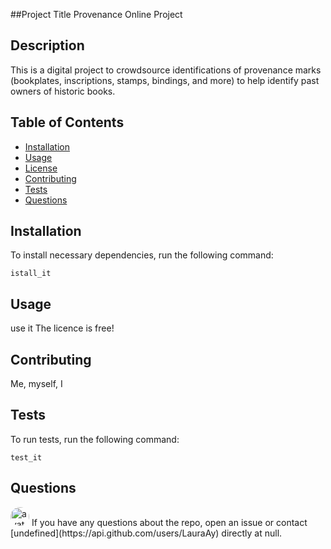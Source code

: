 
##Project Title
Provenance Online Project
## Description
This is a digital project to crowdsource identifications of provenance marks (bookplates, inscriptions, stamps, bindings, and more) to help identify past owners of historic books.
## Table of Contents 
* [Installation](#installation)
* [Usage](#usage)
* [License](#license)
* [Contributing](#contributing)
* [Tests](#tests)
* [Questions](#questions)

## Installation
To install necessary dependencies, run the following command:
```
istall_it
```
## Usage
use it
The licence is free!
  
## Contributing
Me, myself, I
## Tests
To run tests, run the following command:
```
test_it
```
## Questions
<img src="https://avatars1.githubusercontent.com/u/11023123?v=4" alt="avatar" style="border-radius: 16px" width="30" />
If you have any questions about the repo, open an issue or contact [undefined](https://api.github.com/users/LauraAy) directly at null.

